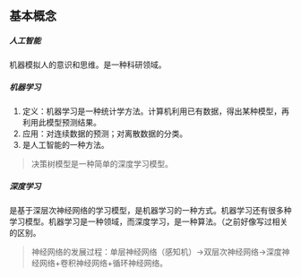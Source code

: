## 基本概念

##### 人工智能

机器模拟人的意识和思维。是一种科研领域。

##### 机器学习

1. 定义：机器学习是一种统计学方法。计算机利用已有数据，得出某种模型，再利用此模型预测结果。
2. 应用：对连续数据的预测；对离散数据的分类。
3. 是人工智能的一种方法。

> 决策树模型是一种简单的深度学习模型。

##### 深度学习
是基于深层次神经网络的学习模型，是机器学习的一种方式。机器学习还有很多种学习模型。机器学习是一种领域，而深度学习，是一种算法。（之前好像写过相关的区别。

> 神经网络的发展过程：单层神经网络（感知机）->双层次神经网络->深度神经网络+卷积神经网络+循环神经网络。